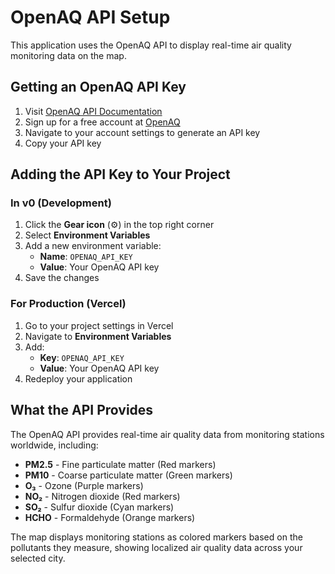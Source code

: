 # OpenAQ API Setup

This application uses the OpenAQ API to display real-time air quality monitoring data on the map.

## Getting an OpenAQ API Key

1. Visit [OpenAQ API Documentation](https://docs.openaq.org/)
2. Sign up for a free account at [OpenAQ](https://openaq.org/)
3. Navigate to your account settings to generate an API key
4. Copy your API key

## Adding the API Key to Your Project

### In v0 (Development)

1. Click the **Gear icon** (⚙️) in the top right corner
2. Select **Environment Variables**
3. Add a new environment variable:
   - **Name**: `OPENAQ_API_KEY`
   - **Value**: Your OpenAQ API key
4. Save the changes

### For Production (Vercel)

1. Go to your project settings in Vercel
2. Navigate to **Environment Variables**
3. Add:
   - **Key**: `OPENAQ_API_KEY`
   - **Value**: Your OpenAQ API key
4. Redeploy your application

## What the API Provides

The OpenAQ API provides real-time air quality data from monitoring stations worldwide, including:

- **PM2.5** - Fine particulate matter (Red markers)
- **PM10** - Coarse particulate matter (Green markers)
- **O₃** - Ozone (Purple markers)
- **NO₂** - Nitrogen dioxide (Red markers)
- **SO₂** - Sulfur dioxide (Cyan markers)
- **HCHO** - Formaldehyde (Orange markers)

The map displays monitoring stations as colored markers based on the pollutants they measure, showing localized air quality data across your selected city.

